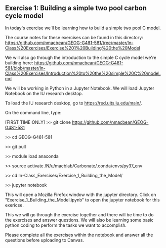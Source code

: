 ## Exercise 1: Building a simple two pool carbon cycle model

In today's exercise we'll be learning how to build a simple two pool C model.

The course notes for these exercises can be found in this directory: https://github.com/nmacbean/GEOG-G481-581/tree/master/In-Class%20Exercises/Exercise%201%20Building%20the%20Model

We will also go through the introduction to the simple C cycle model we're building here: https://github.com/nmacbean/GEOG-G481-581/blob/master/In-Class%20Exercises/Introduction%20to%20the%20simple%20C%20model.md

We will be working in Python in a Jupyter Notebook. We will load Jupyter Notebook on the IU research desktop.

To load the IU research desktop, go to https://red.uits.iu.edu/main/.

On the command line, type:

[FIRST TIME ONLY] \>> git clone https://github.com/nmacbean/GEOG-G481-581

\>> cd GEOG-G481-581

\>> git pull

\>> module load anaconda

\>> source activate /N/u/macblab/Carbonate/.conda/envs/py37_env

\>> cd In-Class_Exercises/Exercise_1_Building_the_Model/

\>> jupyter notebook

This will open a Mozilla Firefox window with the jupyter directory. Click on "Exercise_1_Building_the_Model.ipynb" to open the jupyter notebook for this exericse.
 
This we will go through the exercise together and there will be time to do the exercises and answer questions. We will also be learning some basic python coding to perform the tasks we want to accomplish. 
 
Please complete all the exercises within the notebook and answer all the questions before uploading to Canvas.
